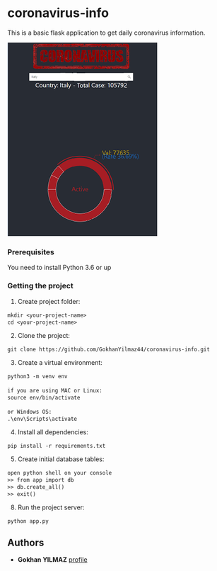 # coronavirus-info
This is a basic flask application to get daily coronavirus information. 

<img src="./screenshots/corona-italy-stat.PNG">

### Prerequisites

You need to install Python 3.6 or up


### Getting the project

1. Create project folder:
```
mkdir <your-project-name>
cd <your-project-name>
```
2. Clone the project:
```
git clone https://github.com/GokhanYilmaz44/coronavirus-info.git
```
3. Create a virtual environment:
```
python3 -m venv env

if you are using MAC or Linux:
source env/bin/activate

or Windows OS:
.\env\Scripts\activate
```
4. Install all dependencies:
```
pip install -r requirements.txt
```
5. Create initial database tables:
```
open python shell on your console
>> from app import db
>> db.create_all()
>> exit()
```

8. Run the project server:
```
python app.py
```

## Authors
* **Gokhan YILMAZ** [profile](https://github.com/itsgokhanyilmaz)

